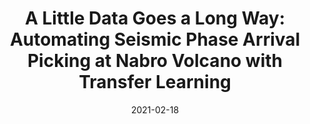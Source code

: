 ---
title: "A Little Data Goes a Long Way: Automating Seismic Phase Arrival Picking at Nabro Volcano with Transfer Learning"
collection: publications
permalink: /publication/nabro-transfer-learning
date: 2021-02-18
data: 'https://doi.org/10.5281/zenodo.4498549'
github: 'https://github.com/sachalapins/U-GPD/'
citation: 'Lapins, S., Goitom, B., Kendall, J-M., Werner, M.J., Cashman, K.V., Hammond, J.O.S. (2020). &quot;A Little Data goes a Long Way: Automating Seismic Phase Arrival Picking at Nabro Volcano with Transfer Learning.&quot; <i>Under review at Journal of Geophysical Research: Solid Earth</i>.'
---
